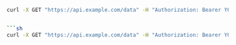 ```sh
curl -X GET "https://api.example.com/data" -H "Authorization: Bearer YOUR_TOKEN"


```sh
curl -X GET "https://api.example.com/data" -H "Authorization: Bearer YOUR_TOKEN"